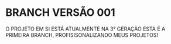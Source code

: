 # BRANCH VERSÃO 001 

O PROJETO EM SI ESTÁ ATUALMENTE NA 3° GERAÇÃO
ESTA É A PRIMEIRA BRANCH, PROFISISONALIZANDO MEUS PROJETOS!
